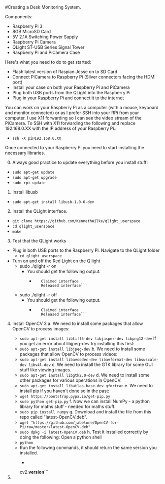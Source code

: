 #Creating a Desk Monitoring System.

Components:
  * Raspberry Pi 3
  * 8GB MicroSD Card
  * 5V 2.1A Switching Power Supply
  * Raspberry Pi Camera
  * QLight ST-USB Series Signal Tower
  * Raspberry Pi and PiCamera Case

Here's what you need to do to get started:
- Flash latest version of Raspian Jesse on to SD Card
- Connect PiCamera to Raspberry Pi (Silver connectors facing the HDMI port)
- Install your case on both your Raspberry Pi and PiCamera
- Plug both USB ports from the QLight into the Raspberry Pi
- Plug in your Raspberry Pi and connect it to the internet

You can work on your Raspberry Pi as a computer (with a mouse, keyboard and monitor connected) or as I prefer SSH into your RPi from your computer. I use X11 forwarding so I can see the video stream of the PiCamera. To SSH with X11 forwarding the following and replace 192.168.0.XX with the IP address of your Raspberry Pi.:
  * `ssh -X pi@192.168.0.XX`

Once connected to your Raspberry Pi you need to start installing the necessary libraries.

0. Always good practice to update everything before you install stuff:
  * `sudo apt-get update`
  * `sudo apt-get upgrade`
  * `sudo rpi-update`

1. Install libusb
  * `sudo apt-get install libusb-1.0-0-dev`

2. Install the QLight interface.
  * `git clone https://github.com/KennethWilke/qlight_userspace`
  * `cd qlight_userspace`
  * `make`

3. Test that the QLight works
  * Plug in both USB ports to the Raspberry Pi. Navigate to the QLight folder
    * `cd qlight_userspace`
  * Turn on and off the Red Light on the Q light
    * sudo ./qlight -r on
      * You should get the following output.
        * ```Q-light detected
             Claimed interface
             Released interface```
    * sudo ./qlight -r off
      * You should get the following output.
        * ```Q-light detected
             Claimed interface
             Released interface```

4. Install OpenCV 3
  a. We need to install some packages that allow OpenCV to process images:
    * `sudo apt-get install libtiff5-dev libjasper-dev libpng12-dev`
  If you get an error about libjpeg-dev try installing this first:
    * `sudo apt-get install libjpeg-dev`
  b. We need to install some packages that allow OpenCV to process videos:
    * `sudo apt-get install libavcodec-dev libavformat-dev libswscale-dev libv4l-dev`
  c. We need to install the GTK library for some GUI stuff like viewing images.
    * `sudo apt-get install libgtk2.0-dev`
  d. We need to install some other packages for various operations in OpenCV:
    * `sudo apt-get install libatlas-base-dev gfortran`
  e. We need to install pip if you haven't done so in the past:
    * `wget https://bootstrap.pypa.io/get-pip.py`
    * `sudo python get-pip.py`
  f. Now we can install NumPy - a python library for maths stuff - needed for maths stuff.
    * `sudo pip install numpy`
  g. Download and install the file from this repo called "latest-OpenCV.deb".
    * `wget "https://github.com/jabelone/OpenCV-for-Pi/raw/master/latest-OpenCV.deb"`
    * `sudo dpkg -i latest-OpenCV.deb`
  h. Test it installed correctly by doing the following: Open a python shell
    * `python`
    * Run the following commands, it should return the same version you installed.
      * ```import cv2
      cv2.__version__```

4.  


